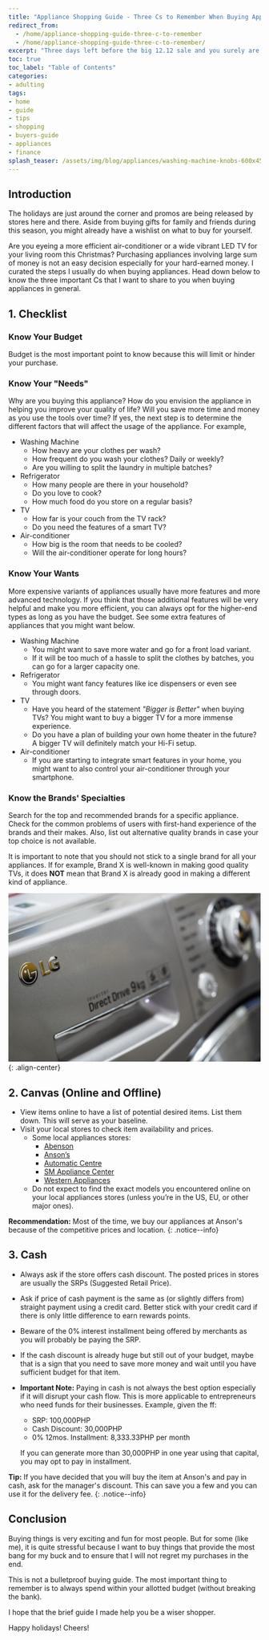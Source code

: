 ```yaml
---
title: "Appliance Shopping Guide - Three Cs to Remember When Buying Appliances"
redirect_from:
  - /home/appliance-shopping-guide-three-c-to-remember
  - /home/appliance-shopping-guide-three-c-to-remember/
excerpt: "Three days left before the big 12.12 sale and you surely are excited with sale and promos. Before purchasing, read my guide for tips on how to shop wisely."
toc: true
toc_label: "Table of Contents"
categories:
- adulting
tags:
- home
- guide
- tips
- shopping
- buyers-guide
- appliances
- finance
splash_teaser: /assets/img/blog/appliances/washing-machine-knobs-600x450.jpg
---
```


## Introduction

The holidays are just around the corner and promos are being released by stores here and there. Aside from buying gifts for family and friends during this season, you might already have a wishlist on what to buy for yourself.

Are you eyeing a more efficient air-conditioner or a wide vibrant LED TV for your living room this Christmas? Purchasing appliances involving large sum of money is not an easy decision especially for your hard-earned money. I curated the steps I usually do when buying appliances. Head down below to know the three important Cs that I want to share to you when buying appliances in general.

## 1. Checklist

### Know Your Budget

Budget is the most important point to know because this will limit or hinder your purchase.

### Know Your "Needs"

Why are you buying this appliance? How do you envision the appliance in helping you improve your quality of life? Will you save more time and money as you use the tools over time? If yes, the next step is to determine the different factors that will affect the usage of the appliance. For example,

* Washing Machine
  * How heavy are your clothes per wash?
  * How frequent do you wash your clothes? Daily or weekly?
  * Are you willing to split the laundry in multiple batches?
* Refrigerator
  * How many people are there in your household?
  * Do you love to cook?
  * How much food do you store on a regular basis?
* TV
  * How far is your couch from the TV rack?
  * Do you need the features of a smart TV?
* Air-conditioner
  * How big is the room that needs to be cooled?
  * Will the air-conditioner operate for long hours?

### Know Your Wants

More expensive variants of appliances usually have more features and more advanced technology. If you think that those additional features will be very helpful and make you more efficient, you can always opt for the higher-end types as long as you have the budget. See some extra features of appliances that you might want below.

* Washing Machine
  * You might want to save more water and go for a front load variant.
  * If it will be too much of a hassle to split the clothes by batches, you can go for a larger capacity one.
* Refrigerator
  * You might want fancy features like ice dispensers or even see through doors.
* TV
  * Have you heard of the statement *"Bigger is Better"* when buying TVs? You might want to buy a bigger TV for a more immense experience.
  * Do you have a plan of building your own home theater in the future? A bigger TV will definitely match your Hi-Fi setup.
* Air-conditioner
  * If you are starting to integrate smart features in your home, you might want to also control your air-conditioner through your smartphone.

### Know the Brands' Specialties

Search for the top and recommended brands for a specific appliance. Check for the common problems of users with first-hand experience of the brands and their makes. Also, list out alternative quality brands in case your top choice is not available.

It is important to note that you should not stick to a single brand for all your appliances. If for example, Brand X is well-known in making good quality TVs, it does **NOT** mean that Brand X is already good in making a different kind of appliance.

![image-center](/assets/img/blog/appliances/washing-machine-panel-640x427.jpg "LG Washing Machine"){: .align-center}

## 2. Canvas (Online and Offline)

* View items online to have a list of potential desired items. List them down. This will serve as your baseline.
* Visit your local stores to check item availability and prices.
  * Some local appliances stores:
    * [Abenson][abenson]
    * [Anson’s][ansons]
    * [Automatic Centre][automatic-centre]
    * [SM Appliance Center][sm]
    * [Western Appliances][western]
  * Do not expect to find the exact models you encountered online on your local appliances stores (unless you’re in the US, EU, or other major ones).

**Recommendation:** Most of the time, we buy our appliances at Anson's because of the competitive prices and location.
{: .notice--info}

## 3. Cash

* Always ask if the store offers cash discount. The posted prices in stores are usually the SRPs (Suggested Retail Price).
* Ask if price of cash payment is the same as (or slightly differs from) straight payment using a credit card. Better stick with your credit card if there is only little difference to earn rewards points.
* Beware of the 0% interest installment being offered by merchants as you will probably be paying the SRP.
* If the cash discount is already huge but still out of your budget, maybe that is a sign that you need to save more money and wait until you have sufficient budget for that item.
* **Important Note:** Paying in cash is not always the best option especially if it will disrupt your cash flow. This is more applicable to entrepreneurs who need funds for their businesses. Example, given the ff:
  * SRP: 100,000PHP
  * Cash Discount: 30,000PHP
  * 0% 12mos. Installment: 8,333.33PHP per month

  If you can generate more than 30,000PHP in one year using that capital, you may opt to pay in installment.

**Tip:** If you have decided that you will buy the item at Anson's and pay in cash, ask for the manager's discount. This can save you a few and you can use it for the delivery fee.
{: .notice--info}

## Conclusion

Buying things is very exciting and fun for most people. But for some (like me), it is quite stressful because I want to buy things that provide the most bang for my buck and to ensure that I will not regret my purchases in the end.

This is not a bulletproof buying guide. The most important thing to remember is to always spend within your allotted budget (without breaking the bank).

I hope that the brief guide I made help you be a wiser shopper.

Happy holidays! Cheers!

<script async src="//embedr.flickr.com/assets/client-code.js" charset="utf-8"></script>

[ansons]: https://ansons.ph/
[abenson]: https://www.abenson.com/
[sm]: https://www.smappliance.com/
[western]: https://www.western.com.ph/
[automatic-centre]: https://www.automatic-centre.com/